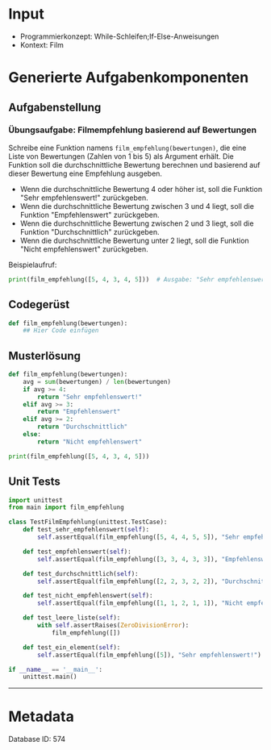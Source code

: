 # Input
- Programmierkonzept: While-Schleifen;If-Else-Anweisungen
- Kontext: Film

# Generierte Aufgabenkomponenten
## Aufgabenstellung
### Übungsaufgabe: Filmempfehlung basierend auf Bewertungen

Schreibe eine Funktion namens `film_empfehlung(bewertungen)`, die eine Liste von Bewertungen (Zahlen von 1 bis 5) als Argument erhält. Die Funktion soll die durchschnittliche Bewertung berechnen und basierend auf dieser Bewertung eine Empfehlung ausgeben.

- Wenn die durchschnittliche Bewertung 4 oder höher ist, soll die Funktion "Sehr empfehlenswert!" zurückgeben.
- Wenn die durchschnittliche Bewertung zwischen 3 und 4 liegt, soll die Funktion "Empfehlenswert" zurückgeben.
- Wenn die durchschnittliche Bewertung zwischen 2 und 3 liegt, soll die Funktion "Durchschnittlich" zurückgeben.
- Wenn die durchschnittliche Bewertung unter 2 liegt, soll die Funktion "Nicht empfehlenswert" zurückgeben.

Beispielaufruf:
```python
print(film_empfehlung([5, 4, 3, 4, 5]))  # Ausgabe: "Sehr empfehlenswert!"
```

## Codegerüst
```python
def film_empfehlung(bewertungen):
    ## Hier Code einfügen
```

## Musterlösung
```python
def film_empfehlung(bewertungen):
    avg = sum(bewertungen) / len(bewertungen)
    if avg >= 4:
        return "Sehr empfehlenswert!"
    elif avg >= 3:
        return "Empfehlenswert"
    elif avg >= 2:
        return "Durchschnittlich"
    else:
        return "Nicht empfehlenswert"

print(film_empfehlung([5, 4, 3, 4, 5]))
```

## Unit Tests
```python
import unittest
from main import film_empfehlung

class TestFilmEmpfehlung(unittest.TestCase):
    def test_sehr_empfehlenswert(self):
        self.assertEqual(film_empfehlung([5, 4, 4, 5, 5]), "Sehr empfehlenswert!")

    def test_empfehlenswert(self):
        self.assertEqual(film_empfehlung([3, 3, 4, 3, 3]), "Empfehlenswert")

    def test_durchschnittlich(self):
        self.assertEqual(film_empfehlung([2, 2, 3, 2, 2]), "Durchschnittlich")

    def test_nicht_empfehlenswert(self):
        self.assertEqual(film_empfehlung([1, 1, 2, 1, 1]), "Nicht empfehlenswert")

    def test_leere_liste(self):
        with self.assertRaises(ZeroDivisionError):
            film_empfehlung([])

    def test_ein_element(self):
        self.assertEqual(film_empfehlung([5]), "Sehr empfehlenswert!")

if __name__ == '__main__':
    unittest.main()
```
___
# Metadata
Database ID: 574
